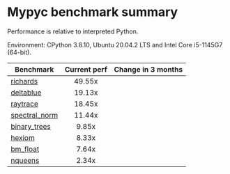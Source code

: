 # Mypyc benchmark summary

Performance is relative to interpreted Python.

Environment: CPython 3.8.10, Ubuntu 20.04.2 LTS and Intel Core i5-1145G7 (64-bit).

| Benchmark | Current perf | Change in 3 months |
| --- | :---: | :---: |
| [richards](benchmarks/richards.md) | 49.55x |  |
| [deltablue](benchmarks/deltablue.md) | 19.13x |  |
| [raytrace](benchmarks/raytrace.md) | 18.45x |  |
| [spectral_norm](benchmarks/spectral_norm.md) | 11.44x |  |
| [binary_trees](benchmarks/binary_trees.md) | 9.85x |  |
| [hexiom](benchmarks/hexiom.md) | 8.33x |  |
| [bm_float](benchmarks/bm_float.md) | 7.64x |  |
| [nqueens](benchmarks/nqueens.md) | 2.34x |  |
